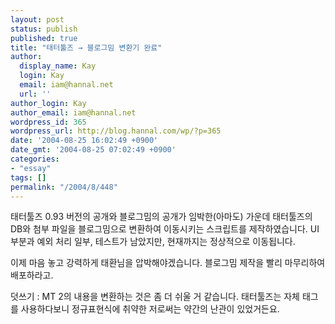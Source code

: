 ```yaml
---
layout: post
status: publish
published: true
title: "태터툴즈 → 블로그밈 변환기 완료"
author:
  display_name: Kay
  login: Kay
  email: iam@hannal.net
  url: ''
author_login: Kay
author_email: iam@hannal.net
wordpress_id: 365
wordpress_url: http://blog.hannal.com/wp/?p=365
date: '2004-08-25 16:02:49 +0900'
date_gmt: '2004-08-25 07:02:49 +0900'
categories:
- "essay"
tags: []
permalink: "/2004/8/448"
---
```

<p>태터툴즈 0.93 버전의 공개와 블로그밈의 공개가 임박한(아마도) 가운데 태터툴즈의 DB와 첨부 파일을 블로그밈으로 변환하여 이동시키는 스크립트를 제작하였습니다. UI 부분과 예외 처리 일부, 테스트가 남았지만, 현재까지는 정상적으로 이동됩니다.</p>
<p>이제 마음 놓고 강력하게 태환님을 압박해야겠습니다. 블로그밈 제작을 빨리 마무리하여 배포하라고.</p>
<p>덧쓰기 : MT 2의 내용을 변환하는 것은 좀 더 쉬울 거 같습니다. 태터툴즈는 자체 태그를 사용하다보니 정규표현식에 취약한 저로써는 약간의 난관이 있었거든요.</p>
